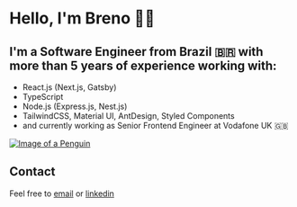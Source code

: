 # Hello, I'm Breno 👋🏻 
## I'm a Software Engineer from Brazil 🇧🇷 with more than 5 years of experience working with:
- React.js (Next.js, Gatsby)
- TypeScript
- Node.js (Express.js, Nest.js)
- TailwindCSS, Material UI, AntDesign, Styled Components
- and currently working as Senior Frontend Engineer at Vodafone UK 🇬🇧

[![Image of a Penguin](https://tinymystery.club/static/peng-down-walk.gif)](https://tinymystery.club)

## Contact
Feel free to [email](mailto:breno.pereira.dev@gmail.com) or [linkedin](https://www.linkedin.com/in/breno3g/) 
